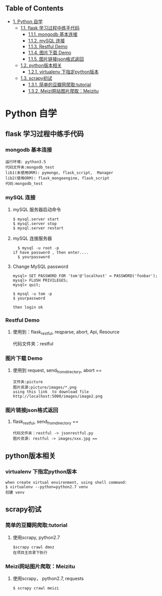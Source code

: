 <div id="table-of-contents">
<h2>Table of Contents</h2>
<div id="text-table-of-contents">
<ul>
<li><a href="#orgheadline20">1. Python 自学</a>
<ul>
<li><a href="#orgheadline12">1.1. flask 学习过程中练手代码</a>
<ul>
<li><a href="#orgheadline1">1.1.1. mongodb 基本连接</a></li>
<li><a href="#orgheadline5">1.1.2. mySQL 连接</a></li>
<li><a href="#orgheadline7">1.1.3. Restful Demo</a></li>
<li><a href="#orgheadline9">1.1.4. 图片下载 Demo</a></li>
<li><a href="#orgheadline11">1.1.5. 图片链接json格式返回</a></li>
</ul>
</li>
<li><a href="#orgheadline14">1.2. python版本相关</a>
<ul>
<li><a href="#orgheadline13">1.2.1. virtualenv 下指定python版本</a></li>
</ul>
</li>
<li><a href="#orgheadline19">1.3. scrapy初试</a>
<ul>
<li><a href="#orgheadline16">1.3.1. 简单的豆瓣网爬取:tutorial</a></li>
<li><a href="#orgheadline18">1.3.2. Meizi网站图片爬取：Meizitu</a></li>
</ul>
</li>
</ul>
</li>
</ul>
</div>
</div>

# Python 自学<a id="orgheadline20"></a>

## flask 学习过程中练手代码<a id="orgheadline12"></a>

### mongodb 基本连接<a id="orgheadline1"></a>

    运行环境: python3.5
    代码文件夹:mongodb_test  
    lib1(未使用ORM): pymongo, flask_script,  Manager
    lib2(使用ORM): flask_mongoengine, flask_script
    代码:mongodb_test

### mySQL 连接<a id="orgheadline5"></a>

1.  mySQL 服务器启动命令

        $ mysql.server start
        $ mysql.server stop
        $ mysql.server restart

2.  mySQL 连接服务器

          $ mysql -u root -p
        if have password , then enter....
          $ yourpassword

3.  Change MySQL password

        mysql> SET PASSWORD FOR 'tom'@'localhost' = PASSWORD('foobar');
        mysql> FLUSH PRIVILEGES;
        mysql> quit;
        
        $ mysql -u tom -p
        $ yourpassword
        
        then login ok

### Restful Demo<a id="orgheadline7"></a>

1.  使用到：flask<sub>restful</sub>, reqparse, abort, Api, Resource

    代码文件夹：restful 

### 图片下载 Demo<a id="orgheadline9"></a>

1.  使用到 request, send<sub>from</sub><sub>directory</sub>, abort ==

        文件夹:picture 
        图片资源:picture/images/*.png
        using this link  to download file http://localhost:5000/images/image2.png

### 图片链接json格式返回<a id="orgheadline11"></a>

1.  flask<sub>restful</sub>, send<sub>from</sub><sub>directory</sub> ==

        代码文件夹：restful -> jsonrestful.py
        图片资源: restful -> images/xxx.jpg ==

## python版本相关<a id="orgheadline14"></a>

### virtualenv 下指定python版本<a id="orgheadline13"></a>

    when create virtual environment, using shell command:
    $ virtualenv --python=python2.7 venv
    创建 venv

## scrapy初试<a id="orgheadline19"></a>

### 简单的豆瓣网爬取:tutorial<a id="orgheadline16"></a>

1.  使用scrapy, python2.7

        $scrapy crawl dmoz  
        在项目主目录下执行

### Meizi网站图片爬取：Meizitu<a id="orgheadline18"></a>

1.  使用scrapy， python2.7, requests

        $ scrapy crawl meizi
